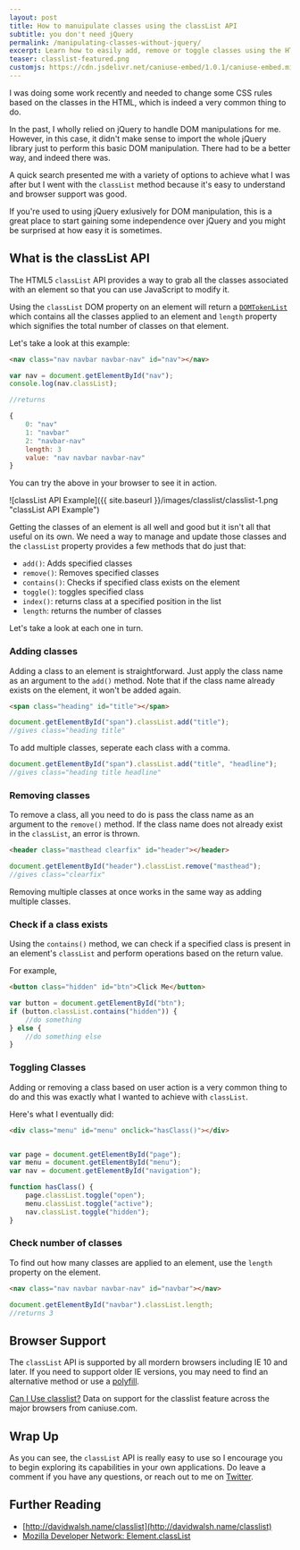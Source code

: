```yaml
---
layout: post
title: How to manuipulate classes using the classList API
subtitle: you don't need jQuery
permalink: /manipulating-classes-without-jquery/
excerpt: Learn how to easily add, remove or toggle classes using the HTML5 classList API
teaser: classlist-featured.png
customjs: https://cdn.jsdelivr.net/caniuse-embed/1.0.1/caniuse-embed.min.js
---
```


I was doing some work recently and needed to change some CSS rules based on the classes in the HTML, which is indeed a very common thing to do. 

In the past, I wholly relied on jQuery to handle DOM manipulations for me. However, in this case, it didn't make sense to import the whole jQuery library just to perform this basic DOM manipulation. There had to be a better way, and indeed there was.

A quick search presented me with a variety of options to achieve what I was after but I went with the `classList` method because it's easy to understand and browser support was good.

If you're used to using jQuery exlusively for DOM manipulation, this is a great place to start gaining some independence over jQuery and you might be surprised at how easy it is sometimes.

## What is the classList API

The HTML5 `classList` API provides a way to grab all the classes associated with an element so that you can use JavaScript to modify it.

Using the `classList` DOM property on an element will return a [`DOMTokenList`](https://developer.mozilla.org/en/docs/Web/API/DOMTokenList) which contains all the classes applied to an element and `length` property which signifies the total number of classes on that element.

Let's take a look at this example:

```html
<nav class="nav navbar navbar-nav" id="nav"></nav>
```

```javascript
var nav = document.getElementById("nav");
console.log(nav.classList);

//returns

{
	0: "nav"
	1: "navbar"
	2: "navbar-nav"
	length: 3
	value: "nav navbar navbar-nav"
}
```

You can try the above in your browser to see it in action.

![classList API Example]({{ site.baseurl }}/images/classlist/classlist-1.png "classList API Example")

Getting the classes of an element is all well and good but it isn't all that useful on its own. We need a way to manage and update those classes and the `classList` property provides a few methods that do just that:

- `add()`: Adds specified classes
- `remove()`: Removes specified classes
- `contains()`: Checks if specified class exists on the element
- `toggle()`: toggles specified class
- `index()`: returns class at a specified position in the list
- `length`: returns the number of classes

Let's take a look at each one in turn.

### Adding classes

Adding a class to an element is straightforward. Just apply the class name as an argument to the `add()` method. Note that if the class name already exists on the element, it won't be added again.

```html
<span class="heading" id="title"></span>
```

```javascript
document.getElementById("span").classList.add("title");
//gives class="heading title"
```

To add multiple classes, seperate each class with a comma.

```javascript
document.getElementById("span").classList.add("title", "headline");
//gives class="heading title headline"
```

### Removing classes

To remove a class, all you need to do is pass the class name as an argument to the `remove()` method. If the class name does not already exist in the `classList`, an error is thrown.

```html
<header class="masthead clearfix" id="header"></header>
```
```javascript
document.getElementById("header").classList.remove("masthead");
//gives class="clearfix"
```

Removing multiple classes at once works in the same way as adding multiple classes.

### Check if a class exists

Using the `contains()` method, we can check if a specified class is present in an element's `classList` and perform operations based on the return value.

For example,

```html
<button class="hidden" id="btn">Click Me</button>
```

```javascript
var button = document.getElementById("btn");
if (button.classList.contains("hidden")) {
	//do something
} else {
	//do something else
}
```


### Toggling Classes

Adding or removing a class based on user action is a very common thing to do and this was exactly what I wanted to achieve with `classList`.

Here's what I eventually did:

```html
<div class="menu" id="menu" onclick="hasClass()"></div>
```

```javascript

var page = document.getElementById("page");
var menu = document.getElementById("menu");
var nav = document.getElementById("navigation");

function hasClass() {
	page.classList.toggle("open");
	menu.classList.toggle("active");
	nav.classList.toggle("hidden");
}
```

### Check number of classes

To find out how many classes are applied to an element, use the `length` property on the element.

```html
<nav class="nav navbar navbar-nav" id="navbar"></nav>
```

```javascript
document.getElementById("navbar").classList.length;
//returns 3
```

## Browser Support

The `classList` API is supported by all mordern browsers including IE 10 and later. If you need to support older IE versions, you may need to find an alternative method or use a [polyfill](https://github.com/eligrey/classList.js).

<p class="ciu_embed" data-feature="classlist" data-periods="future_1,current,past_1,past_2">
  <a href="http://caniuse.com/#feat=classlist">Can I Use classlist?</a> Data on support for the classlist feature across the major browsers from caniuse.com.
</p>


## Wrap Up

As you can see, the `classList` API is really easy to use so I encourage you to begin exploring its capabilities in your own applications. Do leave a comment if you have any questions, or reach out to me on [Twitter](https://twitter.com/ayisaiah).

## Further Reading

- [http://davidwalsh.name/classlist](http://davidwalsh.name/classlist)
- [Mozilla Developer Network: Element.classList](https://developer.mozilla.org/en-US/docs/Web/API/Element/classList)
